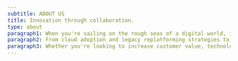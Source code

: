 ```yaml
---
subtitle: ABOUT US
title: Innovation through collaboration.
type: about
paragraph1: When you're sailing on the rough seas of a digital world, it helps to have a solid crew of professionals you can count on. Greyshore is a modern people-driven service that provides research, strategy, delivery, and up-skilling to support your company on every point of it's journey.
paragraph2: From cloud adoption and legacy replatforming strategies to digital transformation in preparation for IPO, technology advisory services and beyond, our diverse team of thinkers, builders, designers, and doers believe that the best outcomes happen when we work hand-in-hand with your organization.
paragraph3: Whether you're looking to increase customer value, technology enablement, revenue or more, we can help! Contact us to find out what we can do for you!
---
```







